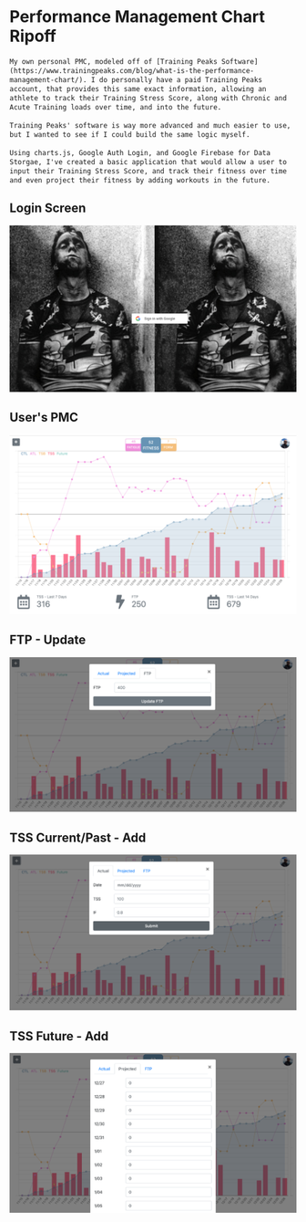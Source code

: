 # Performance Management Chart Ripoff
	My own personal PMC, modeled off of [Training Peaks Software](https://www.trainingpeaks.com/blog/what-is-the-performance-management-chart/). I do personally have a paid Training Peaks account, that provides this same exact information, allowing an athlete to track their Training Stress Score, along with Chronic and Acute Training loads over time, and into the future. 

	Training Peaks' software is way more advanced and much easier to use, but I wanted to see if I could build the same logic myself. 

	Using charts.js, Google Auth Login, and Google Firebase for Data Storgae, I've created a basic application that would allow a user to input their Training Stress Score, and track their fitness over time and even project their fitness by adding workouts in the future.

## Login Screen
![](readme_images/login.png)

## User's PMC
![](readme_images/pmc.png)

## FTP - Update
![](readme_images/ftp_update.png)

## TSS Current/Past - Add
![](readme_images/tss_add.png)

## TSS Future - Add
![](readme_images/tss_future.png)
